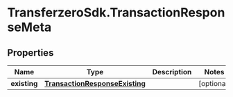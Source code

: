 # TransferzeroSdk.TransactionResponseMeta

## Properties

Name | Type | Description | Notes
------------ | ------------- | ------------- | -------------
**existing** | [**TransactionResponseExisting**](TransactionResponseExisting.md) |  | [optional] 


